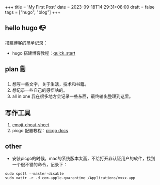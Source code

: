 +++
title = 'My First Post'
date = 2023-09-18T14:29:31+08:00
draft = false
tags = ["hugo", "blog"]
+++

## hello hugo 📭
搭建博客的简单记录：
- hugo 搭建博客教程：[quick_start](https://gohugo.io/getting-started/quick-start/)

## plan 🗒
1. 想写一些文字，关于生活，技术和书籍。
2. 想记录一些自己的感悟啥的。
3. all in one 我在很多地方会记录一些东西，最终输出整理到这里。

## 写作工具
1. [emoji-cheat-sheet](https://www.webfx.com/tools/emoji-cheat-sheet/)
2. picgo 配置教程：[picgo docs](https://picgo.github.io/PicGo-Doc)

## other
- 安装picgo的时候，mac的系统版本太高，不给打开非认证用户的软件，找到一个很不错的命令，记录下：
```
sudo spctl --master-disable 
sudo xattr -r -d com.apple.quarantine /Applications/xxxx.app
```